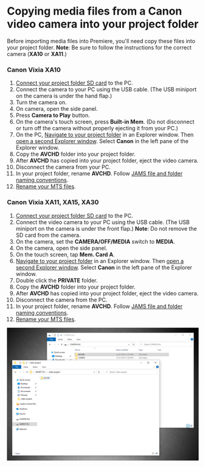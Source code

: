 # Copying media files from a Canon video camera into your project folder

Before importing media files into Premiere, you'll need copy these files into your project folder. **Note**: Be sure to follow the instructions for the correct camera (**XA10** or **XA11**.)

### Canon Vixia XA10

1. [Connect your project folder SD card](connecting-your-project-folder-sd-card.md) to the PC.&#x20;
2. Connect the camera to your PC using the USB cable. (The USB miniport on the camera is under the hand flap.)
3. Turn the camera on.
4. On camera, open the side panel.
5. Press **Camera to Play** button.
6. On the camera's touch screen, press **Built-in Mem**. (Do not disconnect or turn off the camera without properly ejecting it from your PC.)
7. On the PC, [Navigate to your project folder](https://techresources.gitbook.io/file-and-folder-management-windows-edition/navigating-folder-tree) in an Explorer window. Then [open a second Explorer window](https://techresources.gitbook.io/file-and-folder-management-windows-edition/opening-multiple-explorer-windows). Select **Canon** in the left pane of the Explorer window.&#x20;
8. Copy the **AVCHD** folder into your project folder.&#x20;
9. After **AVCHD** has copied into your project folder, eject the video camera.&#x20;
10. Disconnect the camera from your PC.
11. In your project folder, rename **AVCHD**. Follow [JAMS file and folder naming conventions](https://techresources.gitbook.io/file-and-folder-management-windows/file-and-folder-naming-conventions).&#x20;
12. [Rename your MTS files](previewing-and-renaming-clips-in-finder.md).

### Canon Vixia XA11, XA15, XA30

1. [Connect your project folder SD card](connecting-your-project-folder-sd-card.md) to the PC.
2. Connect the video camera to your PC using the USB cable. (The USB miniport on the camera is under the front flap.) **Note**: Do not remove the SD card from the camera.
3. On the camera, set the **CAMERA/OFF/MEDIA** switch to **MEDIA**.&#x20;
4. On the camera, open the side panel.
5. On the touch screen, tap **Mem. Card A**.
6. [Navigate to your project folder](https://techresources.gitbook.io/file-and-folder-management-windows-edition/navigating-folder-tree) in an Explorer window. Then [open a second Explorer window](https://techresources.gitbook.io/file-and-folder-management-windows-edition/opening-multiple-explorer-windows). Select **Canon** in the left pane of the Explorer window.&#x20;
7. Double click the **PRIVATE** folder.&#x20;
8. Copy the **AVCHD** folder into your project folder.&#x20;
9. After **AVCHD** has copied into your project folder, eject the video camera.&#x20;
10. Disconnect the camera from the PC.
11. In your project folder, rename **AVCHD**. Follow [JAMS file and folder naming conventions](https://techresources.gitbook.io/file-and-folder-management-windows-edition/file-and-folder-naming-conventions).
12. [Rename your MTS files](previewing-and-renaming-clips-in-finder.md).&#x20;

![Copying media files from Canon Vixia XA10 video camera to project folder.](../.gitbook/assets/copying-media-files-canon-camera.PNG)
